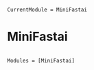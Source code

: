 ```@meta
CurrentModule = MiniFastai
```

# MiniFastai

```@index
```

```@autodocs
Modules = [MiniFastai]
```
